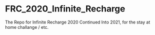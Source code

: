 # FRC_2020_Infinite_Recharge
The Repo for Infinite Recharge 2020
Continued Into 2021, for the stay at home challange / etc.

